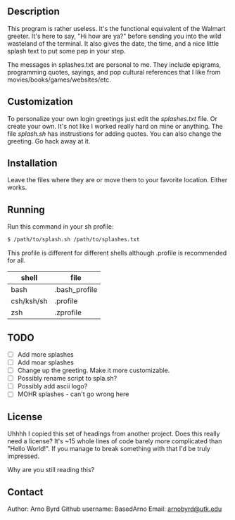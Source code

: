 Description
-----------
This program is rather useless. It's the functional equivalent of the Walmart
greeter. It's here to say, "Hi how are ya?" before sending you into the wild
wasteland of the terminal. It also gives the date, the time, and a nice little
splash text to put some pep in your step.

The messages in splashes.txt are personal to me. They include epigrams,
programming quotes, sayings, and pop cultural references that I like from
movies/books/games/websites/etc.

Customization
-------------
To personalize your own login greetings just edit the *splashes.txt* file. Or
create your own. It's not like I worked really hard on mine or anything. The
file *splash.sh* has instrustions for adding quotes. You can also change the
greeting. Go hack away at it.

Installation
------------
Leave the files where they are or move them to your favorite location. Either
works.

Running
-------
Run this command in your sh profile:

```sh
$ /path/to/splash.sh /path/to/splashes.txt
```

This profile is different for different shells although .profile is recommended
for all.

| shell | file |
| -------- | -------- |
| bash | .bash_profile |
| csh/ksh/sh | .profile |
| zsh | .zprofile |

TODO
----
- [ ] Add more splashes
- [ ] Add moar splashes
- [ ] Change up the greeting. Make it more customizable.
- [ ] Possibly rename script to spla.sh?
- [ ] Possibly add ascii logo?
- [ ] MOHR splashes - can't go wrong here

License
-------
Uhhhh I copied this set of headings from another project. Does this really need
a license? It's ~15 whole lines of code barely more complicated than "Hello
World!". If you manage to break something with that I'd be truly impressed.

Why are you still reading this?

Contact
-------
Author: Arno Byrd
Github username: BasedArno
Email: arnobyrd@utk.edu
